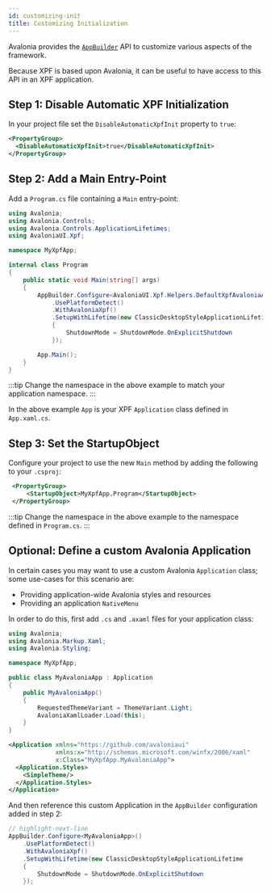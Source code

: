 ```yaml
---
id: customizing-init
title: Customizing Initialization
---
```


Avalonia provides the [`AppBuilder`](https://docs.avaloniaui.net/docs/getting-started/application-lifetimes) API to customize various aspects of the framework. 

Because XPF is based upon Avalonia, it can be useful to have access to this API in an XPF application.

## Step 1: Disable Automatic XPF Initialization

In your project file set the `DisableAutomaticXpfInit` property to `true`:

```xml
<PropertyGroup>
  <DisableAutomaticXpfInit>true</DisableAutomaticXpfInit>
</PropertyGroup>
```

## Step 2: Add a Main Entry-Point

Add a `Program.cs` file containing a `Main` entry-point:

```csharp
using Avalonia;
using Avalonia.Controls;
using Avalonia.Controls.ApplicationLifetimes;
using AvaloniaUI.Xpf;

namespace MyXpfApp;

internal class Program
{
    public static void Main(string[] args)
    {
        AppBuilder.Configure<AvaloniaUI.Xpf.Helpers.DefaultXpfAvaloniaApplication>()
            .UsePlatformDetect()
            .WithAvaloniaXpf()
            .SetupWithLifetime(new ClassicDesktopStyleApplicationLifetime
            { 
                ShutdownMode = ShutdownMode.OnExplicitShutdown 
            });

        App.Main();
    }
}
```

:::tip
Change the namespace in the above example to match your application namespace.
:::

In the above example `App` is your XPF `Application` class defined in `App.xaml.cs`.

## Step 3: Set the StartupObject

Configure your project to use the new `Main` method by adding the following to your `.csproj`:

```xml
 <PropertyGroup>
     <StartupObject>MyXpfApp.Program</StartupObject>
 </PropertyGroup>
```

:::tip
Change the namespace in the above example to the namespace defined in `Program.cs`.
:::

## Optional: Define a custom Avalonia Application

In certain cases you may want to use a custom Avalonia `Application` class; some use-cases for this scenario are:

- Providing application-wide Avalonia styles and resources
- Providing an application `NativeMenu`

In order to do this, first add `.cs` and `.axaml` files for your application class:

```csharp title="MyAvaloniaApp.axaml.cs"
using Avalonia;
using Avalonia.Markup.Xaml;
using Avalonia.Styling;

namespace MyXpfApp;

public class MyAvaloniaApp : Application
{
    public MyAvaloniaApp()
    {
        RequestedThemeVariant = ThemeVariant.Light;
        AvaloniaXamlLoader.Load(this);
    }
}
```

```xml title="MyAvaloniaApp.axaml"
<Application xmlns="https://github.com/avaloniaui"
             xmlns:x="http://schemas.microsoft.com/winfx/2006/xaml"
             x:Class="MyXpfApp.MyAvaloniaApp">
  <Application.Styles>
    <SimpleTheme/>
  </Application.Styles>
</Application>
```

And then reference this custom Application in the `AppBuilder` configuration added in step 2:

```csharp
// highlight-next-line
AppBuilder.Configure<MyAvaloniaApp>()
    .UsePlatformDetect()
    .WithAvaloniaXpf()
    .SetupWithLifetime(new ClassicDesktopStyleApplicationLifetime
    { 
        ShutdownMode = ShutdownMode.OnExplicitShutdown 
    });
```
